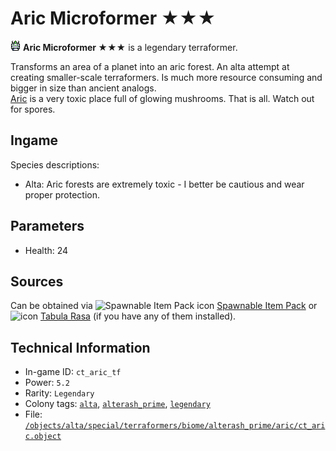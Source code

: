# Aric Microformer ★★★

<img src="https://raw.githubusercontent.com/Ceterai/Enternia/main/objects/alta/special/terraformers/biome/alterash_prime/aric/icon.png" alt="Aric Microformer ★★★ icon" loading="lazy" height="16px" width="auto" /> **Aric Microformer ★★★** is a legendary terraformer.

Transforms an area of a planet into an aric forest. An alta attempt at creating smaller-scale terraformers. Is much more resource consuming and bigger in size than ancient analogs.  
[Aric](https://ceterai.github.io/MyEnternia/Wiki/Tags/Aric) is a very toxic place full of glowing mushrooms. That is all. Watch out for spores.

## Ingame

Species descriptions:

- Alta: Aric forests are extremely toxic - I better be cautious and wear proper protection.

## Parameters

- Health: 24

## Sources

Can be obtained via <img src="https://raw.githubusercontent.com/Silverfeelin/Starbound-SpawnableItemPack/master/interface/sip/iconSmall.png" alt="Spawnable Item Pack icon" width="18" height="14"/> [Spawnable Item Pack](https://steamcommunity.com/sharedfiles/filedetails/?id=733665104) or <img src="https://steamuserimages-a.akamaihd.net/ugc/263843960696222713/3EC9A7C005541F7D577EBCB8C5736B4EFC9973D6/" alt="icon" width="8" height="12"/> [Tabula Rasa](https://community.playstarbound.com/resources/the-tabula-rasa.3222/) (if you have any of them installed).

## Technical Information

- In-game ID: `ct_aric_tf`
- Power: `5.2`
- Rarity: `Legendary`
- Colony tags: [`alta`](https://ceterai.github.io/MyEnternia/Wiki/Tags/Alta), [`alterash_prime`](https://ceterai.github.io/MyEnternia/Wiki/Tags/AlterashPrime), [`legendary`](https://ceterai.github.io/MyEnternia/Wiki/Tags/Legendary)
- File: [`/objects/alta/special/terraformers/biome/alterash_prime/aric/ct_aric.object`](https://github.com/Ceterai/Enternia/blob/main/objects/alta/special/terraformers/biome/alterash_prime/aric/ct_aric.object)
